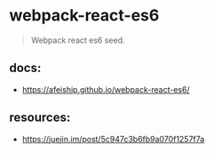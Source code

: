 # webpack-react-es6
> Webpack react es6 seed.

## docs:
- https://afeiship.github.io/webpack-react-es6/

## resources:
- https://juejin.im/post/5c947c3b6fb9a070f1257f7a

